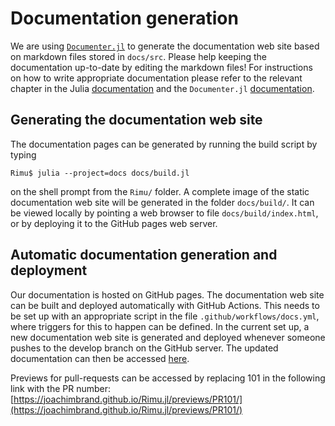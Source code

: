 # Documentation generation

We are using [`Documenter.jl`](https://github.com/JuliaDocs/Documenter.jl) to generate the
documentation web site based on markdown files stored in `docs/src`. Please help keeping the
documentation up-to-date by editing the markdown files! For instructions on how to write
appropriate documentation please refer to the relevant chapter in the Julia
[documentation](https://docs.julialang.org/en/v1/manual/documentation/) and the
`Documenter.jl` [documentation](https://juliadocs.github.io/Documenter.jl/latest/).

## Generating the documentation web site

The documentation pages can be generated by running the build script by typing

```
Rimu$ julia --project=docs docs/build.jl
```

on the shell prompt from the `Rimu/` folder. A complete image of the static documentation
web site will be generated in the folder `docs/build/`. It can be viewed locally by pointing
a web browser to file `docs/build/index.html`, or by deploying it to the GitHub pages web
server.

## Automatic documentation generation and deployment

Our documentation is hosted on GitHub pages. The documentation web site can be built and
deployed automatically with GitHub Actions. This needs to be set up with an appropriate
script in the file `.github/workflows/docs.yml`, where triggers for this to happen can be
defined. In the current set up, a new documentation web site is generated and deployed
whenever someone pushes to the develop branch on the GitHub server. The updated
documentation can then be accessed [here](https://joachimbrand.github.io/Rimu.jl/dev/).

Previews for pull-requests can be accessed by replacing 101 in the following link with the PR number: [https://joachimbrand.github.io/Rimu.jl/previews/PR101/](https://joachimbrand.github.io/Rimu.jl/previews/PR101/)
